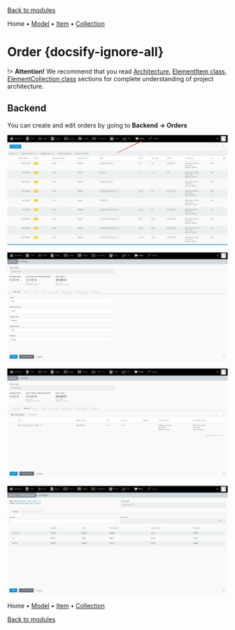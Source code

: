 [Back to modules](modules/home.md)

Home
• [Model](modules/order/model/model.md)
• [Item](modules/order/item/item.md)
• [Collection](modules/order/collection/collection.md)
<!--
• [Components](modules/order/component/component.md)
• [Events](modules/order/event/event.md)
• [Examples](modules/order/examples/examples.md)
• [Extending](modules/order/extending/extending.md)
-->

# Order {docsify-ignore-all}

!> **Attention!**  We recommend that you read [Architecture](home.md#architecture), [ElementItem class](item-class/item-class.md),
[ElementCollection class](collection-class/collection-class.md) sections for complete understanding of  project architecture.

## Backend

You can create and edit orders by going to **Backend -> Orders**

![](./../../assets/images/backend-order-1.png)

![](./../../assets/images/backend-order-2.png)

![](./../../assets/images/backend-order-3.png)

![](./../../assets/images/backend-order-4.png)

Home
• [Model](modules/order/model/model.md)
• [Item](modules/order/item/item.md)
• [Collection](modules/order/collection/collection.md)
<!--
• [Components](modules/order/component/component.md)
• [Events](modules/order/event/event.md)
• [Examples](modules/order/examples/examples.md)
• [Extending](modules/order/extending/extending.md)
-->

[Back to modules](modules/home.md)
